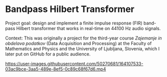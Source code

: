 # Bandpass Hilbert Transformer

Project goal: design and implement a finite impulse response (FIR) band-pass Hilbert transformer that works in real-time on 44100 Hz audio signals.

Context: This was originally a project for the third-year course *Zajemanje in obdelava podatkov* (Data Acquisition and Processing) at the Faculty of Mathematics and Physics and the University of Ljubljana, Slovenia, which I later put on GitHub for a public audience.

https://user-images.githubusercontent.com/50270681/164107533-03ac9bce-3aa5-489e-8ef5-0c89c68f67d6.mp4
